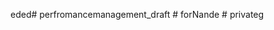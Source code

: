 eded#   p e r f r o m a n c e m a n a g e m e n t _ d r a f t  
 #   f o r N a n d e  
 #   p r i v a t e g  
 